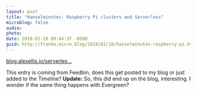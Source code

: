 ```yaml
---
layout: post
title: "Hanselminutes: Raspberry Pi clusters and Serverless"
microblog: false
audio: 
photo: 
date: 2018-01-18 09:44:37 -0500
guid: http://frankm.micro.blog/2018/01/18/hanselminutes-raspberry-pi.html
---
```

[blog.alexellis.io/serverles...](http://blog.alexellis.io/serverless-hanselminutes/)

This entry is coming from Feedbin, does this get posted to my blog or just added to the Timeline? **Update:** So, this did end up on the blog, interesting. I wonder if the same thing happens with Evergreen? 
